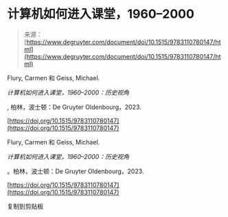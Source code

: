 <!--yml

category: 未分类

date: 2024-05-28 18:10:49

-->

# 计算机如何进入课堂，1960–2000

> 来源：[https://www.degruyter.com/document/doi/10.1515/9783110780147/html](https://www.degruyter.com/document/doi/10.1515/9783110780147/html)

Flury, Carmen 和 Geiss, Michael.

*计算机如何进入课堂，1960–2000：历史视角*

, 柏林，波士顿：De Gruyter Oldenbourg，2023\.

[https://doi.org/10.1515/9783110780147](https://doi.org/10.1515/9783110780147)

Flury, Carmen 和 Geiss, Michael.

*计算机如何进入课堂，1960–2000：历史视角*

。柏林，波士顿：De Gruyter Oldenbourg，2023\.

[https://doi.org/10.1515/9783110780147](https://doi.org/10.1515/9783110780147)

复制到剪贴板
